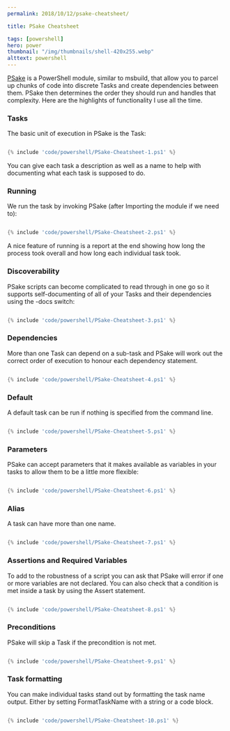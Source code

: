 ```yaml
---
permalink: 2018/10/12/psake-cheatsheet/

title: PSake Cheatsheet

tags: [powershell]
hero: power
thumbnail: "/img/thumbnails/shell-420x255.webp"
alttext: powershell
---
```


<a href="https://github.com/psake/psake/">PSake</a> is a PowerShell module, similar to msbuild, that allow you to parcel up chunks of code into discrete Tasks and
create dependencies between them. PSake then determines the order they should run and handles that complexity. Here are the highlights of
functionality I use all the time.

### Tasks

The basic unit of execution in PSake is the Task:

```powershell

{% include 'code/powershell/PSake-Cheatsheet-1.ps1' %}

```

You can give each task a description as well as a name to help with documenting what each task is supposed to do.

### Running

We run the task by invoking PSake (after Importing the module if we need to):

```powershell

{% include 'code/powershell/PSake-Cheatsheet-2.ps1' %}

```

A nice feature of running is a report at the end showing how long the process took overall and how
long each individual task took.

### Discoverability

PSake scripts can become complicated to read through in one go so it supports self-documenting of all of
your Tasks and their dependencies using the -docs switch:

```powershell

{% include 'code/powershell/PSake-Cheatsheet-3.ps1' %}

```

### Dependencies

More than one Task can depend on a sub-task and PSake will work out the correct order of
execution to honour each dependency statement.

```powershell

{% include 'code/powershell/PSake-Cheatsheet-4.ps1' %}

```

### Default

A default task can be run if nothing is specified from the command line.

```powershell

{% include 'code/powershell/PSake-Cheatsheet-5.ps1' %}

```

### Parameters

PSake can accept parameters that it makes available as variables in your tasks to allow them to be a little more flexible:

```powershell

{% include 'code/powershell/PSake-Cheatsheet-6.ps1' %}

```

### Alias

A task can have more than one name.

```powershell

{% include 'code/powershell/PSake-Cheatsheet-7.ps1' %}

```

### Assertions and Required Variables

To add to the robustness of a script you can ask that PSake will error if one or more variables are not declared. You can
also check that a condition is met inside a task by using the Assert statement.

```powershell

{% include 'code/powershell/PSake-Cheatsheet-8.ps1' %}

```

### Preconditions

PSake will skip a Task if the precondition is not met.

```powershell

{% include 'code/powershell/PSake-Cheatsheet-9.ps1' %}

```

### Task formatting

You can make individual tasks stand out by formatting the task name output. Either
by setting FormatTaskName with a string or a code block.

```powershell

{% include 'code/powershell/PSake-Cheatsheet-10.ps1' %}

```
